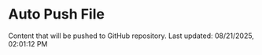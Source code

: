 # Auto Push File

Content that will be pushed to GitHub repository.
Last updated: 08/21/2025, 02:01:12 PM